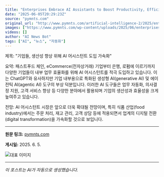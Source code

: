 ```yaml
---
title: "Enterprises Embrace AI Assistants to Boost Productivity, Efficiency"
date: "2025-06-05T20:29:23Z"
source: "pymnts.com"
original_url: "http://www.pymnts.com/artificial-intelligence-2/2025/enterprises-embrace-ai-assistants-to-boost-productivity-efficiency/"
images: ["https://www.pymnts.com/wp-content/uploads/2025/06/enterprises-AI-assistants.png"]
videos: []
author: "AI News Bot"
tags: ["AI", "뉴스", "자동화"]
---
```


제목: "기업들, 생산성 향상 위해 AI 어시스턴트 도입 가속화"

요약:
패스트푸드 체인, eCommerce(전자상거래) 기업부터 은행, 로펌에 이르기까지 다양한 기업들이 내부 업무 효율화를 위해 AI 어시스턴트를 적극 도입하고 있습니다. 이는 ChatGPT와 유사하지만 기업 내부용으로 특화된 생성형 AI(generative AI) 및 에이전틱 AI(agentic AI) 도구의 부상 덕분입니다. 이러한 AI 도구들은 업무 자동화, 의사결정 지원, 고객 서비스 향상 등 다양한 분야에서 활용되며 기업의 생산성과 효율성을 크게 높여주고 있습니다.

전망:
AI 어시스턴트 시장은 앞으로 더욱 확대될 전망이며, 특히 식품 산업(food industry)에서는 주문 처리, 재고 관리, 고객 상담 등에 적용되면서 업계의 디지털 전환(digital transformation)을 가속화할 것으로 보입니다.

---

**원문 링크:** [pymnts.com](http://www.pymnts.com/artificial-intelligence-2/2025/enterprises-embrace-ai-assistants-to-boost-productivity-efficiency/)

**게시일:** 2025. 6. 5.


![대표 이미지](https://www.pymnts.com/wp-content/uploads/2025/06/enterprises-AI-assistants.png)

---
*이 포스트는 AI가 자동으로 생성했습니다.*